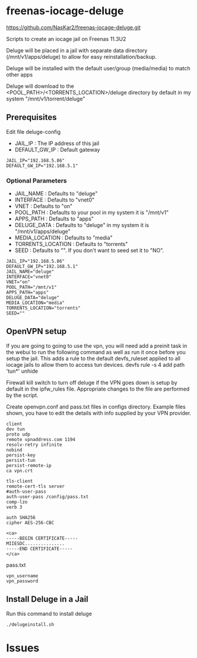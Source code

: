 # freenas-iocage-deluge

https://github.com/NasKar2/freenas-iocage-deluge.git

Scripts to create an iocage jail on Freenas 11.3U2

Deluge  will be placed in a jail with separate data directory (/mnt/v1/apps/deluge) to allow for easy reinstallation/backup.

Deluge  will be installed with the default user/group (media/media) to match other apps

Deluge will download to the <POOL_PATH>/<TORRENTS_LOCATION>/deluge directory by default in my system "/mnt/v1/torrent/deluge"


## Prerequisites
Edit file deluge-config

- JAIL_IP : The IP address of this jail
- DEFAULT_GW_IP : Default gateway

```
JAIL_IP="192.168.5.86"
DEFAULT_GW_IP="192.168.5.1"
```

### Optional Parameters

- JAIL_NAME : Defaults to "deluge"
- INTERFACE : Defaults to "vnet0"
- VNET : Defaults to "on"
- POOL_PATH : Defaults to your pool in my system it is "/mnt/v1"
- APPS_PATH : Defaults to "apps"
- DELUGE_DATA : Defaults to "deluge" in my system it is "/mnt/v1/apps/deluge"
- MEDIA_LOCATION : Defaults to "media"
- TORRENTS_LOCATION : Defaults to "torrents"
- SEED : Defaults to "". If you don't want to seed set it to "NO".

```
JAIL_IP="192.168.5.86"
DEFAULT_GW_IP="192.168.5.1"
JAIL_NAME="deluge"
INTERFACE="vnet0"
VNET="on"
POOL_PATH="/mnt/v1"
APPS_PATH="apps"
DELUGE_DATA="deluge"
MEDIA_LOCATION="media"
TORRENTS_LOCATION="torrents"
SEED=""

```

## OpenVPN setup

If you are going to going to use the vpn, you will need add a preinit task in the webui to run the following command as well as run it once before you setup the jail.
This adds a rule to the default devfs_ruleset applied to all iocage jails to allow them to access tun devices.
devfs rule -s 4 add path 'tun*' unhide

Firewall kill switch to turn off deluge if the VPN goes down is setup by default in the ipfw_rules file.  Appropriate changes to the file are performed by the script.

Create openvpn.conf and pass.txt files in configs directory. Example files shown, you have to edit the details with info supplied by your VPN provider.
```
client
dev tun
proto udp
remote vpnaddress.com 1194
resolv-retry infinite
nobind
persist-key
persist-tun
persist-remote-ip
ca vpn.crt

tls-client
remote-cert-tls server
#auth-user-pass
auth-user-pass /config/pass.txt
comp-lzo
verb 3

auth SHA256
cipher AES-256-CBC

<ca>
-----BEGIN CERTIFICATE-----
MIIESDC...............
-----END CERTIFICATE-----
</ca>

```
pass.txt
```
vpn_username
vpn_password
```


## Install Deluge in a Jail

Run this command to install deluge

```
./delugeinstall.sh
```

# Issues


